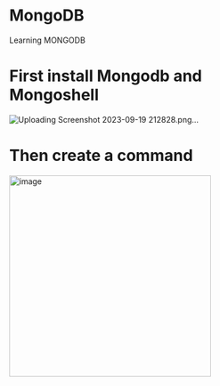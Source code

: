 # MongoDB
Learning MONGODB

# First install Mongodb and Mongoshell
![Uploading Screenshot 2023-09-19 212828.png…]()

# Then create a command
<img width="362" alt="image" src="https://github.com/Gunasekaran-143/MongoDB/assets/134137559/f4c3f87b-075e-443b-856f-1ff30cc2987b">

